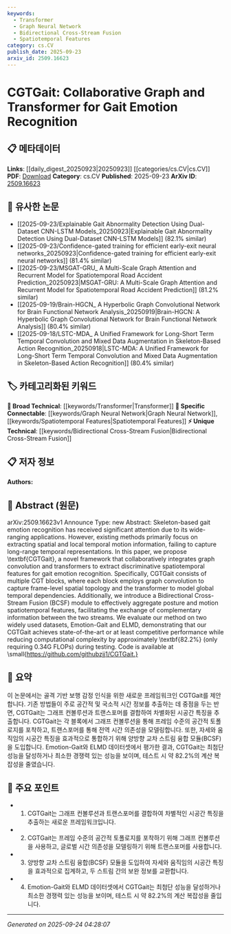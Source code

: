 ```yaml
---
keywords:
  - Transformer
  - Graph Neural Network
  - Bidirectional Cross-Stream Fusion
  - Spatiotemporal Features
category: cs.CV
publish_date: 2025-09-23
arxiv_id: 2509.16623
---
```


<!-- KEYWORD_LINKING_METADATA:
{
  "processed_timestamp": "2025-09-24T04:28:07.193996",
  "vocabulary_version": "1.0",
  "selected_keywords": [
    "Transformer",
    "Graph Neural Network",
    "Bidirectional Cross-Stream Fusion",
    "Spatiotemporal Features"
  ],
  "rejected_keywords": [],
  "similarity_scores": {
    "Transformer": 0.85,
    "Graph Neural Network": 0.82,
    "Bidirectional Cross-Stream Fusion": 0.7,
    "Spatiotemporal Features": 0.75
  },
  "extraction_method": "AI_prompt_based",
  "budget_applied": true,
  "candidates_json": {
    "candidates": [
      {
        "surface": "Transformer",
        "canonical": "Transformer",
        "aliases": [],
        "category": "broad_technical",
        "rationale": "Transformers are central to the proposed framework, linking to a wide range of machine learning applications.",
        "novelty_score": 0.45,
        "connectivity_score": 0.9,
        "specificity_score": 0.7,
        "link_intent_score": 0.85
      },
      {
        "surface": "Graph Convolution",
        "canonical": "Graph Neural Network",
        "aliases": [
          "GNN"
        ],
        "category": "specific_connectable",
        "rationale": "Graph Convolution is a key component of the framework, directly linking to Graph Neural Networks.",
        "novelty_score": 0.55,
        "connectivity_score": 0.88,
        "specificity_score": 0.78,
        "link_intent_score": 0.82
      },
      {
        "surface": "Bidirectional Cross-Stream Fusion",
        "canonical": "Bidirectional Cross-Stream Fusion",
        "aliases": [
          "BCSF"
        ],
        "category": "unique_technical",
        "rationale": "This is a novel module introduced in the paper, enhancing the framework's capability to integrate information.",
        "novelty_score": 0.75,
        "connectivity_score": 0.6,
        "specificity_score": 0.85,
        "link_intent_score": 0.7
      },
      {
        "surface": "Spatiotemporal Features",
        "canonical": "Spatiotemporal Features",
        "aliases": [],
        "category": "specific_connectable",
        "rationale": "Capturing spatiotemporal features is crucial for gait emotion recognition, linking to broader computer vision tasks.",
        "novelty_score": 0.5,
        "connectivity_score": 0.78,
        "specificity_score": 0.72,
        "link_intent_score": 0.75
      }
    ],
    "ban_list_suggestions": [
      "method",
      "performance",
      "testing"
    ]
  },
  "decisions": [
    {
      "candidate_surface": "Transformer",
      "resolved_canonical": "Transformer",
      "decision": "linked",
      "scores": {
        "novelty": 0.45,
        "connectivity": 0.9,
        "specificity": 0.7,
        "link_intent": 0.85
      }
    },
    {
      "candidate_surface": "Graph Convolution",
      "resolved_canonical": "Graph Neural Network",
      "decision": "linked",
      "scores": {
        "novelty": 0.55,
        "connectivity": 0.88,
        "specificity": 0.78,
        "link_intent": 0.82
      }
    },
    {
      "candidate_surface": "Bidirectional Cross-Stream Fusion",
      "resolved_canonical": "Bidirectional Cross-Stream Fusion",
      "decision": "linked",
      "scores": {
        "novelty": 0.75,
        "connectivity": 0.6,
        "specificity": 0.85,
        "link_intent": 0.7
      }
    },
    {
      "candidate_surface": "Spatiotemporal Features",
      "resolved_canonical": "Spatiotemporal Features",
      "decision": "linked",
      "scores": {
        "novelty": 0.5,
        "connectivity": 0.78,
        "specificity": 0.72,
        "link_intent": 0.75
      }
    }
  ]
}
-->

# CGTGait: Collaborative Graph and Transformer for Gait Emotion Recognition

## 📋 메타데이터

**Links**: [[daily_digest_20250923|20250923]] [[categories/cs.CV|cs.CV]]
**PDF**: [Download](https://arxiv.org/pdf/2509.16623.pdf)
**Category**: cs.CV
**Published**: 2025-09-23
**ArXiv ID**: [2509.16623](https://arxiv.org/abs/2509.16623)

## 🔗 유사한 논문
- [[2025-09-23/Explainable Gait Abnormality Detection Using Dual-Dataset CNN-LSTM Models_20250923|Explainable Gait Abnormality Detection Using Dual-Dataset CNN-LSTM Models]] (82.1% similar)
- [[2025-09-23/Confidence-gated training for efficient early-exit neural networks_20250923|Confidence-gated training for efficient early-exit neural networks]] (81.4% similar)
- [[2025-09-23/MSGAT-GRU_ A Multi-Scale Graph Attention and Recurrent Model for Spatiotemporal Road Accident Prediction_20250923|MSGAT-GRU: A Multi-Scale Graph Attention and Recurrent Model for Spatiotemporal Road Accident Prediction]] (81.2% similar)
- [[2025-09-19/Brain-HGCN_ A Hyperbolic Graph Convolutional Network for Brain Functional Network Analysis_20250919|Brain-HGCN: A Hyperbolic Graph Convolutional Network for Brain Functional Network Analysis]] (80.4% similar)
- [[2025-09-18/LSTC-MDA_ A Unified Framework for Long-Short Term Temporal Convolution and Mixed Data Augmentation in Skeleton-Based Action Recognition_20250918|LSTC-MDA: A Unified Framework for Long-Short Term Temporal Convolution and Mixed Data Augmentation in Skeleton-Based Action Recognition]] (80.4% similar)

## 🏷️ 카테고리화된 키워드
**🧠 Broad Technical**: [[keywords/Transformer|Transformer]]
**🔗 Specific Connectable**: [[keywords/Graph Neural Network|Graph Neural Network]], [[keywords/Spatiotemporal Features|Spatiotemporal Features]]
**⚡ Unique Technical**: [[keywords/Bidirectional Cross-Stream Fusion|Bidirectional Cross-Stream Fusion]]

## 📋 저자 정보

**Authors:** 

## 📄 Abstract (원문)

arXiv:2509.16623v1 Announce Type: new 
Abstract: Skeleton-based gait emotion recognition has received significant attention due to its wide-ranging applications. However, existing methods primarily focus on extracting spatial and local temporal motion information, failing to capture long-range temporal representations. In this paper, we propose \textbf{CGTGait}, a novel framework that collaboratively integrates graph convolution and transformers to extract discriminative spatiotemporal features for gait emotion recognition. Specifically, CGTGait consists of multiple CGT blocks, where each block employs graph convolution to capture frame-level spatial topology and the transformer to model global temporal dependencies. Additionally, we introduce a Bidirectional Cross-Stream Fusion (BCSF) module to effectively aggregate posture and motion spatiotemporal features, facilitating the exchange of complementary information between the two streams. We evaluate our method on two widely used datasets, Emotion-Gait and ELMD, demonstrating that our CGTGait achieves state-of-the-art or at least competitive performance while reducing computational complexity by approximately \textbf{82.2\%} (only requiring 0.34G FLOPs) during testing. Code is available at \small{https://github.com/githubzjj1/CGTGait.}

## 📝 요약

이 논문에서는 골격 기반 보행 감정 인식을 위한 새로운 프레임워크인 CGTGait를 제안합니다. 기존 방법들이 주로 공간적 및 국소적 시간 정보를 추출하는 데 중점을 두는 반면, CGTGait는 그래프 컨볼루션과 트랜스포머를 결합하여 차별화된 시공간 특징을 추출합니다. CGTGait는 각 블록에서 그래프 컨볼루션을 통해 프레임 수준의 공간적 토폴로지를 포착하고, 트랜스포머를 통해 전역 시간 의존성을 모델링합니다. 또한, 자세와 움직임의 시공간 특징을 효과적으로 통합하기 위해 양방향 교차 스트림 융합 모듈(BCSF)을 도입합니다. Emotion-Gait와 ELMD 데이터셋에서 평가한 결과, CGTGait는 최첨단 성능을 달성하거나 최소한 경쟁력 있는 성능을 보이며, 테스트 시 약 82.2%의 계산 복잡성을 줄였습니다.

## 🎯 주요 포인트

- 1. CGTGait는 그래프 컨볼루션과 트랜스포머를 결합하여 차별적인 시공간 특징을 추출하는 새로운 프레임워크입니다.
- 2. CGTGait는 프레임 수준의 공간적 토폴로지를 포착하기 위해 그래프 컨볼루션을 사용하고, 글로벌 시간 의존성을 모델링하기 위해 트랜스포머를 사용합니다.
- 3. 양방향 교차 스트림 융합(BCSF) 모듈을 도입하여 자세와 움직임의 시공간 특징을 효과적으로 집계하고, 두 스트림 간의 보완 정보를 교환합니다.
- 4. Emotion-Gait와 ELMD 데이터셋에서 CGTGait는 최첨단 성능을 달성하거나 최소한 경쟁력 있는 성능을 보이며, 테스트 시 약 82.2%의 계산 복잡성을 줄입니다.


---

*Generated on 2025-09-24 04:28:07*